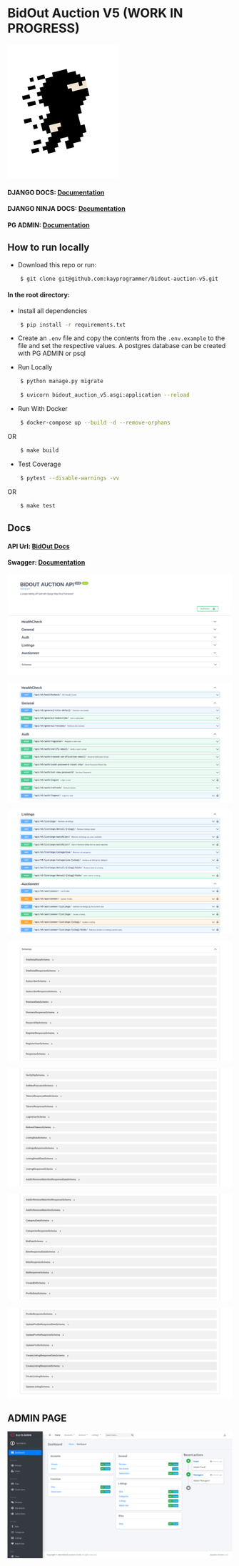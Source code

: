 # BidOut Auction V5 (WORK IN PROGRESS)

![alt text](https://github.com/kayprogrammer/bidout-auction-v5/blob/main/display/ninja.png?raw=true)


#### DJANGO DOCS: [Documentation](https://docs.djangoproject.com/en/4.2/)
#### DJANGO NINJA DOCS: [Documentation](https://django-ninja.rest-framework.com/)

#### PG ADMIN: [Documentation](https://pgadmin.org) 


## How to run locally

* Download this repo or run: 
```bash
    $ git clone git@github.com:kayprogrammer/bidout-auction-v5.git
```

#### In the root directory:
- Install all dependencies
```bash
    $ pip install -r requirements.txt
```
- Create an `.env` file and copy the contents from the `.env.example` to the file and set the respective values. A postgres database can be created with PG ADMIN or psql

- Run Locally
```bash
    $ python manage.py migrate 
```
```bash
    $ uvicorn bidout_auction_v5.asgi:application --reload
```

- Run With Docker
```bash
    $ docker-compose up --build -d --remove-orphans
```
OR
```bash
    $ make build
```

- Test Coverage
```bash
    $ pytest --disable-warnings -vv
```
OR
```bash
    $ make test
```

## Docs
#### API Url: [BidOut Docs](http://127.0.0.1:8000/) 
#### Swagger: [Documentation](https://swagger.io/docs/)

![alt text](https://github.com/kayprogrammer/bidout-auction-v5/blob/main/display/display1.png?raw=true)

![alt text](https://github.com/kayprogrammer/bidout-auction-v5/blob/main/display/display2.png?raw=true)

![alt text](https://github.com/kayprogrammer/bidout-auction-v5/blob/main/display/display3.png?raw=true)

![alt text](https://github.com/kayprogrammer/bidout-auction-v5/blob/main/display/display4.png?raw=true)

![alt text](https://github.com/kayprogrammer/bidout-auction-v5/blob/main/display/display5.png?raw=true)

![alt text](https://github.com/kayprogrammer/bidout-auction-v5/blob/main/display/display6.png?raw=true)

![alt text](https://github.com/kayprogrammer/bidout-auction-v5/blob/main/display/display7.png?raw=true)

## ADMIN PAGE
![alt text](https://github.com/kayprogrammer/bidout-auction-v5/blob/main/display/admin.png?raw=true)
